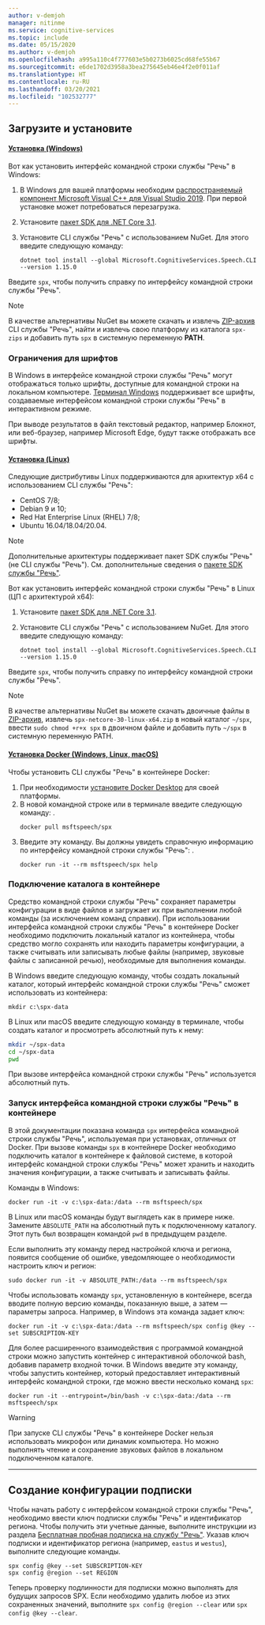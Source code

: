 ```yaml
---
author: v-demjoh
manager: nitinme
ms.service: cognitive-services
ms.topic: include
ms.date: 05/15/2020
ms.author: v-demjoh
ms.openlocfilehash: a995a110c4f777603e5b0273b6025cd68fe55b67
ms.sourcegitcommit: e6de1702d3958a3bea275645eb46e4f2e0f011af
ms.translationtype: HT
ms.contentlocale: ru-RU
ms.lasthandoff: 03/20/2021
ms.locfileid: "102532777"
---
```

## <a name="download-and-install"></a>Загрузите и установите

#### <a name="windows-install"></a>[Установка (Windows)](#tab/windowsinstall)

Вот как установить интерфейс командной строки службы "Речь" в Windows:

1. В Windows для вашей платформы необходим [распространяемый компонент Microsoft Visual C++ для Visual Studio 2019](https://support.microsoft.com/help/2977003/the-latest-supported-visual-c-downloads). При первой установке может потребоваться перезагрузка.
1. Установите [пакет SDK для .NET Core 3.1](/dotnet/core/install/windows).
2. Установите CLI службы "Речь" с использованием NuGet. Для этого введите следующую команду:

   ```console
   dotnet tool install --global Microsoft.CognitiveServices.Speech.CLI --version 1.15.0
   ```
Введите `spx`, чтобы получить справку по интерфейсу командной строки службы "Речь".

> [!NOTE]
> В качестве альтернативы NuGet вы можете скачать и извлечь [ZIP-архив](https://aka.ms/speech/spx-zips.zip) CLI службы "Речь", найти и извлечь свою платформу из каталога `spx-zips` и добавить путь `spx` в системную переменную **PATH**.


### <a name="font-limitations"></a>Ограничения для шрифтов

В Windows в интерфейсе командной строки службы "Речь" могут отображаться только шрифты, доступные для командной строки на локальном компьютере.
[Терминал Windows](https://www.microsoft.com/en-us/p/windows-terminal/9n0dx20hk701) поддерживает все шрифты, создаваемые интерфейсом командной строки службы "Речь" в интерактивном режиме.

При выводе результатов в файл текстовый редактор, например Блокнот, или веб-браузер, например Microsoft Edge, будут также отображать все шрифты.

#### <a name="linux-install"></a>[Установка (Linux)](#tab/linuxinstall)

Следующие дистрибутивы Linux поддерживаются для архитектур x64 с использованием CLI службы "Речь":

* CentOS 7/8;
* Debian 9 и 10; 
* Red Hat Enterprise Linux (RHEL) 7/8;
* Ubuntu 16.04/18.04/20.04.

> [!NOTE]
> Дополнительные архитектуры поддерживает пакет SDK службы "Речь" (не CLI службы "Речь"). См. дополнительные сведения о [пакете SDK службы "Речь"](../speech-sdk.md).

Вот как установить интерфейс командной строки службы "Речь" в Linux (ЦП с архитектурой x64):

1. Установите [пакет SDK для .NET Core 3.1](/dotnet/core/install/linux).
2. Установите CLI службы "Речь" с использованием NuGet. Для этого введите следующую команду:

    `dotnet tool install --global Microsoft.CognitiveServices.Speech.CLI --version 1.15.0`

Введите `spx`, чтобы получить справку по интерфейсу командной строки службы "Речь".

> [!NOTE]
> В качестве альтернативы NuGet вы можете скачать двоичные файлы в [ZIP-архив](https://aka.ms/speech/spx-zips.zip), извлечь `spx-netcore-30-linux-x64.zip` в новый каталог `~/spx`, ввести `sudo chmod +r+x spx` в двоичном файле и добавить путь `~/spx` в системную переменную PATH.


#### <a name="docker-install-windows-linux-macos"></a>[Установка Docker (Windows, Linux, macOS)](#tab/dockerinstall)

Чтобы установить CLI службы "Речь" в контейнере Docker:

1. При необходимости <a href="https://www.docker.com/get-started" target="_blank">установите Docker Desktop</a> для своей платформы.
2. В новой командной строке или в терминале введите следующую команду: .
   ```console   
   docker pull msftspeech/spx
   ```
3. Введите эту команду. Вы должны увидеть справочную информацию по интерфейсу командной строки службы "Речь": .
   ```console 
   docker run -it --rm msftspeech/spx help
   ```

### <a name="mount-a-directory-in-the-container"></a>Подключение каталога в контейнере

Средство командной строки службы "Речь" сохраняет параметры конфигурации в виде файлов и загружает их при выполнении любой команды (за исключением команд справки).
При использовании интерфейса командной строки службы "Речь" в контейнере Docker необходимо подключить локальный каталог из контейнера, чтобы средство могло сохранять или находить параметры конфигурации, а также считывать или записывать любые файлы (например, звуковые файлы с записанной речью), необходимые для выполнения команды.

В Windows введите следующую команду, чтобы создать локальный каталог, который интерфейс командной строки службы "Речь" сможет использовать из контейнера:

`mkdir c:\spx-data`

В Linux или macOS введите следующую команду в терминале, чтобы создать каталог и просмотреть абсолютный путь к нему:

```bash
mkdir ~/spx-data
cd ~/spx-data
pwd
```

При вызове интерфейса командной строки службы "Речь" используется абсолютный путь.

### <a name="run-speech-cli-in-the-container"></a>Запуск интерфейса командной строки службы "Речь" в контейнере

В этой документации показана команда `spx` интерфейса командной строки службы "Речь", используемая при установках, отличных от Docker.
При вызове команды `spx` в контейнере Docker необходимо подключить каталог в контейнере к файловой системе, в которой интерфейс командной строки службы "Речь" может хранить и находить значения конфигурации, а также считывать и записывать файлы.

Команды в Windows:

```console
docker run -it -v c:\spx-data:/data --rm msftspeech/spx
```

В Linux или macOS команды будут выглядеть как в примере ниже. Замените `ABSOLUTE_PATH` на абсолютный путь к подключенному каталогу. Этот путь был возвращен командой `pwd` в предыдущем разделе. 

Если выполнить эту команду перед настройкой ключа и региона, появится сообщение об ошибке, уведомляющее о необходимости настроить ключ и регион:
```console   
sudo docker run -it -v ABSOLUTE_PATH:/data --rm msftspeech/spx
```

Чтобы использовать команду `spx`, установленную в контейнере, всегда вводите полную версию команды, показанную выше, а затем — параметры запроса.
Например, в Windows эта команда задает ключ:

```console
docker run -it -v c:\spx-data:/data --rm msftspeech/spx config @key --set SUBSCRIPTION-KEY
```

Для более расширенного взаимодействия с программой командной строки можно запустить контейнер с интерактивной оболочкой bash, добавив параметр входной точки.
В Windows введите эту команду, чтобы запустить контейнер, который предоставляет интерактивный интерфейс командной строки, где можно ввести несколько команд `spx`:
```console
docker run -it --entrypoint=/bin/bash -v c:\spx-data:/data --rm msftspeech/spx
```

> [!WARNING]
> При запуске CLI службы "Речь" в контейнере Docker нельзя использовать микрофон или динамик компьютера. Но можно выполнять чтение и сохранение звуковых файлов в локальном подключенном каталоге. 

<!-- Need to troubleshoot issues with docker pull image

### Optional: Create a command line shortcut

If you're running the the Speech CLI from a Docker container on Linux or macOS you can create a shortcut. 

Follow these instructions to create a shortcut:
1. Open `.bash_profile` with your favorite text editor. For example:
   ```shell
   nano ~/.bash_profile
   ```
2. Next, add this function to your `.bash_profile`. Make sure you update this function with the correct path to your mounted directory:
   ```shell   
   spx(){
       sudo docker run -it -v ABSOLUTE_PATH:/data --rm msftspeech/spx
   }
   ```
3. Source your profile:
   ```shell
   source ~/.bash_profile
   ```
4. Now instead of running `sudo docker run -it -v ABSOLUTE_PATH:/data --rm msftspeech/spx`, you can just type `spx` followed by arguments. For example: 
   ```shell
   // Get some help
   spx help recognize

   // Recognize speech from an audio file 
   spx recognize --file /mounted/directory/file.wav
   ```

> [!WARNING]
> If you change the mounted directory that Docker is referencing, you need to update the function in `.bash_profile`.
--->
***

## <a name="create-subscription-config"></a>Создание конфигурации подписки

Чтобы начать работу с интерфейсом командной строки службы "Речь", необходимо ввести ключ подписки службы "Речь" и идентификатор региона. Чтобы получить эти учетные данные, выполните инструкции из раздела [Бесплатная пробная подписка на службу "Речь"](../overview.md#try-the-speech-service-for-free).
Указав ключ подписки и идентификатор региона (например, `eastus` и `westus`), выполните следующие команды.

```console
spx config @key --set SUBSCRIPTION-KEY
spx config @region --set REGION
```

Теперь проверку подлинности для подписки можно выполнять для будущих запросов SPX. Если необходимо удалить любое из этих сохраненных значений, выполните `spx config @region --clear` или `spx config @key --clear`.
